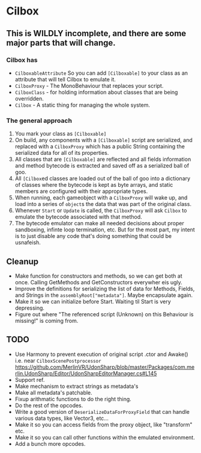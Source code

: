 # Cilbox

## This is WILDLY incomplete, and there are some major parts that will change.

### Cilbox has
 * `CilboxableAttribute` So you can add `[Cilboxable]` to your class as an attribute that will tell Cilbox to emulate it.
 * `CilboxProxy` - The MonoBehaviour that replaces your script.
 * `CilboxClass` - for holding information about classes that are being overridden.
 * `Cilbox` - A static thing for managing the whole system.

### The general approach
1. You mark your class as `[Cilboxable]`
2. On build, any components with a `[Cilboxable]` script are serialized, and replaced with a `CilboxProxy` which has a public String containing the serialized data for all of its properties.
3. All classes that are `[Cilboxable]` are reflected and all fields information and method bytecode is extracted and saved off as a serialized ball of goo.
4. All `[Cilbox`ed classes are loaded out of the ball of goo into a dictionary of classes where the bytecode is kept as byte arrays, and static members are configured with their appropriate types.
5. When running, each gameobject with a `CilboxProxy` will wake up, and load into a series of `object`s the data that was part of the original class.
6. Whenever `Start` or `Update` is called, the `CilboxProxy` will ask `Cilbox` to emulate the bytecode associated with that method.
7. The bytecode emulator can make all needed decisions about proper sandboxing, infinte loop termination, etc. But for the most part, my intent is to just disable any code that's doing something that could be usnafeish.

## Cleanup
 * Make function for constructors and methods, so we can get both at once.  Calling GetMethods and GetConstructors everywher eis ugly.
 * Improve the definitions for serializing the list of data for Methods, Fields, and Strings in the `assemblyRoot["metadata"]`. Maybe encapsulate again.  
 * Make it so we can initialize before Start.  Waiting til Start is very depressing.
 * Figure out where "The referenced script (Unknown) on this Behaviour is missing!" is coming from.

## TODO
 * Use Harmony to prevent execution of original script .ctor and Awake() i.e. near `CilboxScenePostprocessor` https://github.com/MerlinVR/UdonSharp/blob/master/Packages/com.merlin.UdonSharp/Editor/UdonSharpEditorManager.cs#L145
 * Support ref.
 * Make mechanism to extract strings as metadata's
 * Make all metadata's patchable.
 * Fixup arithmatic functions to do the right thing.
 * Do the rest of the opcodes.
 * Write a good version of `DeserializeDataForProxyField` that can handle various data types, like Vector3, etc...
 * Make it so you can access fields from the proxy object, like "transform" etc.
 * Make it so you can call other functions within the emulated environment.
 * Add a bunch more opcodes.
